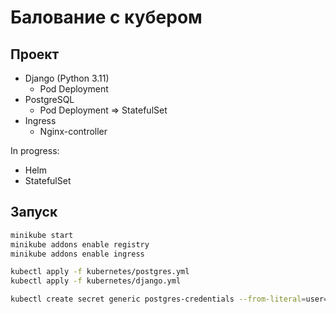 # Балование с кубером

## Проект

* Django (Python 3.11)
  * Pod Deployment
* PostgreSQL
  * Pod Deployment => StatefulSet
* Ingress
  * Nginx-controller

In progress:

* Helm
* StatefulSet

## Запуск

```bash
minikube start
minikube addons enable registry
minikube addons enable ingress

kubectl apply -f kubernetes/postgres.yml
kubectl apply -f kubernetes/django.yml

kubectl create secret generic postgres-credentials --from-literal=user=u --from-literal=password=b
```
